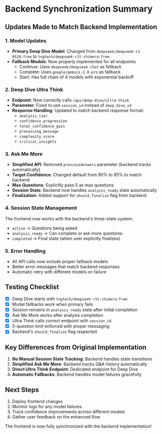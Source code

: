 # Backend Synchronization Summary

## Updates Made to Match Backend Implementation

### 1. Model Updates
- **Primary Deep Dive Model**: Changed from `deepseek/deepseek-r1-0528:free` to `tngtech/deepseek-r1t-chimera:free`
- **Fallback Models**: Now properly implemented for all endpoints
  - Continue: Uses `deepseek/deepseek-chat` as fallback
  - Complete: Uses `google/gemini-2.0-pro` as fallback
  - Start: Has full chain of 4 models with exponential backoff

### 2. Deep Dive Ultra Think
- **Endpoint**: Now correctly calls `/api/deep-dive/ultra-think`
- **Parameter**: Fixed to use `session_id` instead of `deep_dive_id`
- **Response Handling**: Updated to match backend response format:
  - `analysis_tier`
  - `confidence_progression`
  - `total_confidence_gain`
  - `processing_message`
  - `complexity_score`
  - `critical_insights`

### 3. Ask Me More
- **Simplified API**: Removed `previousAnswers` parameter (backend tracks automatically)
- **Target Confidence**: Changed default from 90% to 95% to match backend
- **Max Questions**: Explicitly pass 5 as max questions
- **Session State**: Backend now handles `analysis_ready` state automatically
- **Finalization**: Added support for `should_finalize` flag from backend

### 4. Session State Management
The frontend now works with the backend's three-state system:
- `active` → Questions being asked
- `analysis_ready` → Can complete or ask more questions
- `completed` → Final state (when user explicitly finalizes)

### 5. Error Handling
- All API calls now include proper fallback models
- Better error messages that match backend responses
- Automatic retry with different models on failure

## Testing Checklist

- [x] Deep Dive starts with `tngtech/deepseek-r1t-chimera:free`
- [x] Model fallbacks work when primary fails
- [x] Session remains in `analysis_ready` state after initial completion
- [x] Ask Me More works after analysis completion
- [x] Ultra Think calls correct endpoint with `session_id`
- [x] 5-question limit enforced with proper messaging
- [x] Backend's `should_finalize` flag respected

## Key Differences from Original Implementation

1. **No Manual Session State Tracking**: Backend handles state transitions
2. **Simplified Ask Me More**: Backend tracks Q&A history automatically
3. **Direct Ultra Think Endpoint**: Dedicated endpoint for Deep Dive
4. **Automatic Fallbacks**: Backend handles model failures gracefully

## Next Steps

1. Deploy frontend changes
2. Monitor logs for any model failures
3. Track confidence improvements across different models
4. Gather user feedback on the enhanced flow

The frontend is now fully synchronized with the backend implementation!